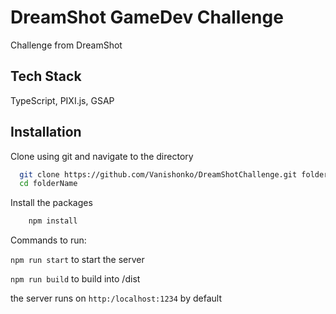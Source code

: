 
# DreamShot GameDev Challenge

Challenge from DreamShot




## Tech Stack

TypeScript, PIXI.js, GSAP
## Installation

Clone using git and navigate to the directory

```bash
  git clone https://github.com/Vanishonko/DreamShotChallenge.git folderName
  cd folderName
```

Install the packages

```bash
    npm install
```

Commands to run:

`npm run start` to start the server

`npm run build` to build into /dist

the server runs on `http:/localhost:1234` by default
    